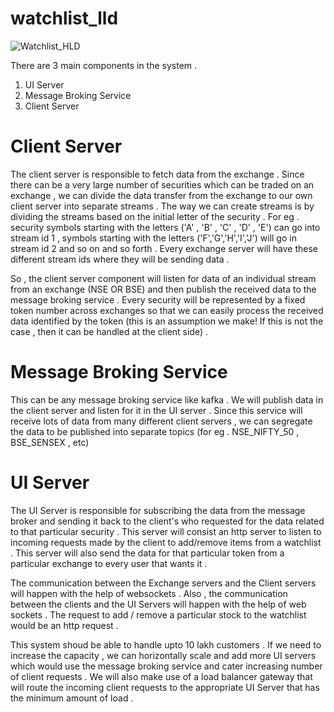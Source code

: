 # watchlist_lld
![Watchlist_HLD](https://github.com/user-attachments/assets/b8044f7d-bd3e-4e43-9d17-da7fd85e716e)

There are 3 main components in the system . 
1) UI Server
2) Message Broking Service
3) Client Server

# Client Server
The client server is responsible to fetch data from the exchange . Since there can be a very large number of securities which can be traded on an exchange , we can divide the data transfer from the exchange to our own client server into separate streams . The way we can create streams is by dividing the streams based on the initial letter of the security . For eg . security symbols starting with the letters ('A' , 'B' , 'C' , 'D' , 'E') can go into stream id 1 , symbols starting with the letters ('F','G','H','I','J') will go in stream id 2 and so on and so forth . Every exchange server will have these different stream ids where they will be sending data . 

So , the client server component will listen for data of an individual stream from an exchange (NSE OR BSE) and then publish the received data to the message broking service . Every security will be represented by a fixed token number across exchanges so that we can easily process the received data identified by the token (this is an assumption we make! If this is not the case , then it can be handled at the client side) . 

# Message Broking Service
This can be any message broking service like kafka . We will publish data in the client server and listen for it in the UI server . Since this service will receive lots of data from many different client servers , we can segregate the data to be published into separate topics (for eg . NSE_NIFTY_50 , BSE_SENSEX , etc)

# UI Server
The UI Server is responsible for subscribing the data from the message broker and sending it back to the client's who requested for the data related to that particular security . This server will consist an http server to listen to incoming requests made by the client to add/remove items from a watchlist . This server will also send the data for that particular token from a particular exchange to every user that wants it . 



The communication between the Exchange servers and the Client servers will happen with the help of websockets . Also , the communication between the clients and the UI Servers will happen with the help of web sockets . The request to add / remove a particular stock to the watchlist would be an http request . 

This system shoud be able to handle upto 10 lakh customers . If we need to increase the capacity , we can horizontally scale and add more UI servers which would use the message broking service and cater increasing number of client requests .  We will also make use of a load balancer gateway that will route the incoming client requests to the appropriate UI Server that has the minimum amount of load . 


#
